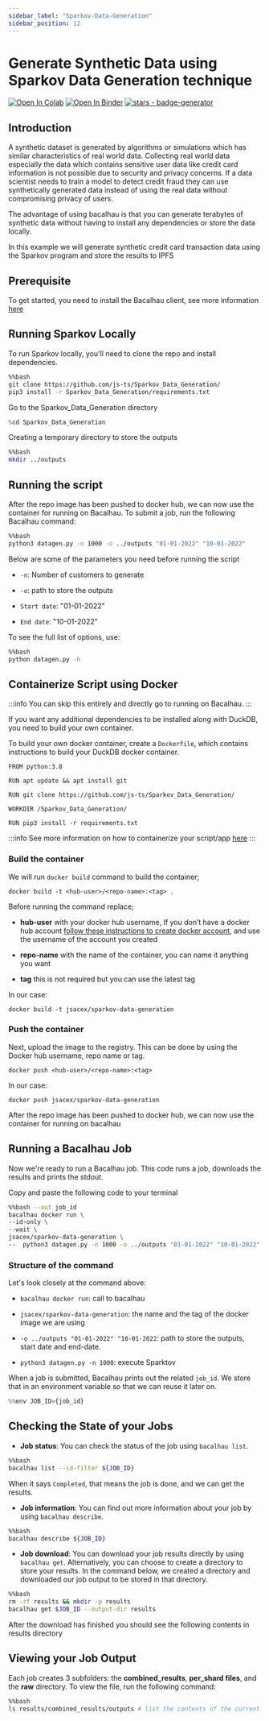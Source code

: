 ```yaml
---
sidebar_label: "Sparkov-Data-Generation"
sidebar_position: 12
---
```

# Generate Synthetic Data using Sparkov Data Generation technique

[![Open In Colab](https://colab.research.google.com/assets/colab-badge.svg)](https://colab.research.google.com/github/bacalhau-project/examples/blob/main/workload-onboarding/Sparkov-Data-Generation/index.ipynb)
[![Open In Binder](https://mybinder.org/badge.svg)](https://mybinder.org/v2/gh/bacalhau-project/examples/HEAD?labpath=workload-onboarding/Sparkov-Data-Generation/index.ipynb)
[![stars - badge-generator](https://img.shields.io/github/stars/bacalhau-project/bacalhau?style=social)](https://github.com/bacalhau-project/bacalhau)

## Introduction

A synthetic dataset is generated by algorithms or simulations which has similar characteristics of real world data. Collecting real world data especially the data which contains sensitive user data like credit card information is not possible due to security and privacy concerns. If a data scientist needs to train  a model to detect credit fraud they can use synthetically generated data instead of using the real data without compromising privacy of users.

The advantage of using bacalhau is that you can generate terabytes of synthetic data without having to install any dependencies or store the data locally. 

In this example we will generate synthetic credit card transaction data using the Sparkov program and store the results to IPFS

## Prerequisite

To get started, you need to install the Bacalhau client, see more information [here](https://docs.bacalhau.org/getting-started/installation)

## Running Sparkov Locally​

To run Sparkov locally, you'll need to clone the repo and install dependencies.



```bash
%%bash
git clone https://github.com/js-ts/Sparkov_Data_Generation/
pip3 install -r Sparkov_Data_Generation/requirements.txt
```

Go to the Sparkov_Data_Generation directory


```python
%cd Sparkov_Data_Generation
```

Creating a temporary directory to store the outputs


```bash
%%bash
mkdir ../outputs
```

## Running the script

After the repo image has been pushed to docker hub, we can now use the container for running on Bacalhau. To submit a job, run the following Bacalhau command:


```bash
%%bash
python3 datagen.py -n 1000 -o ../outputs "01-01-2022" "10-01-2022"
```

Below are some of the parameters you need before running the script

- `-n`:  Number of customers to generate

- `-o`: path to store the outputs

- `Start date`: "01-01-2022" 
 
- `End date`: "10-01-2022"

To see the full list of options, use:


```bash
%%bash
python datagen.py -h
```

## Containerize Script using Docker

:::info
You can skip this entirely and directly go to running on Bacalhau.
:::

If you want any additional dependencies to be installed along with DuckDB, you need to build your own container.

To build your own docker container, create a `Dockerfile`, which contains instructions to build your DuckDB docker container.


```
FROM python:3.8

RUN apt update && apt install git

RUN git clone https://github.com/js-ts/Sparkov_Data_Generation/

WORKDIR /Sparkov_Data_Generation/

RUN pip3 install -r requirements.txt
```

:::info
See more information on how to containerize your script/app [here](https://docs.docker.com/get-started/02_our_app/)
:::


### Build the container

We will run `docker build` command to build the container;

```
docker build -t <hub-user>/<repo-name>:<tag> .
```

Before running the command replace;

- **hub-user** with your docker hub username, If you don’t have a docker hub account [follow these instructions to create docker account](https://docs.docker.com/docker-id/), and use the username of the account you created

- **repo-name** with the name of the container, you can name it anything you want

- **tag** this is not required but you can use the latest tag

In our case:

```
docker build -t jsacex/sparkov-data-generation
```

### Push the container

Next, upload the image to the registry. This can be done by using the Docker hub username, repo name or tag.

```
docker push <hub-user>/<repo-name>:<tag>
```

In our case:

```
docker push jsacex/sparkov-data-generation
```


After the repo image has been pushed to docker hub, we can now use the container for running on bacalhau

## Running a Bacalhau Job


Now we're ready to run a Bacalhau job. This code runs a job, downloads the results and prints the stdout.

Copy and paste the following code to your terminal


```bash
%%bash --out job_id
bacalhau docker run \
--id-only \
--wait \
jsacex/sparkov-data-generation \
--  python3 datagen.py -n 1000 -o ../outputs "01-01-2022" "10-01-2022"
```

### Structure of the command

Let's look closely at the command above:

* `bacalhau docker run`: call to bacalhau 

* `jsacex/sparkov-data-generation`: the name and the tag of the docker image we are using

* `-o ../outputs "01-01-2022" "10-01-2022`:  path to store the outputs, start date and end-date.

* `python3 datagen.py -n 1000`: execute Sparktov

When a job is submitted, Bacalhau prints out the related `job_id`. We store that in an environment variable so that we can reuse it later on.


```python
%%env JOB_ID={job_id}
```

## Checking the State of your Jobs

- **Job status**: You can check the status of the job using `bacalhau list`. 


```bash
%%bash
bacalhau list --id-filter ${JOB_ID}
```

When it says `Completed`, that means the job is done, and we can get the results.

- **Job information**: You can find out more information about your job by using `bacalhau describe`.



```bash
%%bash
bacalhau describe ${JOB_ID}
```

- **Job download**: You can download your job results directly by using `bacalhau get`. Alternatively, you can choose to create a directory to store your results. In the command below, we created a directory and downloaded our job output to be stored in that directory.


```bash
%%bash
rm -rf results && mkdir -p results
bacalhau get $JOB_ID --output-dir results
```

After the download has finished you should see the following contents in results directory

## Viewing your Job Output

Each job creates 3 subfolders: the **combined_results**, **per_shard files**, and the **raw** directory. To view the file, run the following command:


```bash
%%bash
ls results/combined_results/outputs # list the contents of the current directory 
```
